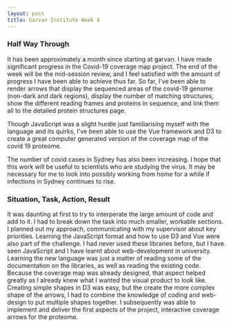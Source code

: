 ```yaml
---
layout: post
title: Garvan Institute Week 4
---
```


### Half Way Through

It has been approximately a month since starting at garvan. I have made significant progress in the Covid-19 coverage map project. The end of the week will be the mid-session review, and I feel satisfied with the amount of progress I have been able to achieve thus far. So far, I've been able to render arrows that display the sequenced areas of the covid-19 genome (non-dark and dark regions), display the number of matching structures, show the different reading frames and proteins in sequence, and link them all to the detailed protein structures page. 

Though JavaScript was a slight hurdle just familiarising myself with the language and its quirks, I've been able to use the Vue framework and D3 to create a great computer generated version of the coverage map of the covid 19 proteome.

The number of covid cases in Sydney has also been increasing. I hope that this work will be useful to scientists who are studying the virus. It may be necessary for me to look into possibly working from home for a while if infections in Sydney continues to rise. 


### Situation, Task, Action, Result

It was daunting at first to try to interperate the large amount of code and add to it. I had to break down the task into much smaller, workable sections. I planned out my approach, communicating with my supervisor about key priorities. Learning the JavaScript format and how to use D3 and Vue were also part of the challenge. I had never used these libraries before, but I have seen JavaScript and I have learnt about web-development in university. Learning the new language was just a matter of reading some of the documentation on the libraries, as well as reading the existing code. Because the coverage map was already designed, that aspect helped greatly as I already knew what I wanted the visual product to look like. Creating simple shapes in D3 was easy, but the create the more complex shape of the arrows, I had to combine the knowledge of coding and web-design to put multiple shapes together. I subsequently was able to implement and deliver the first aspects of the project, interactive coverage arrows for the proteome.
